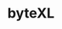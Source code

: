 ---
layout: startup_page
title: "byteXL"
id: "bytexl.com"
permalink: "/bytexlbytexl.com03302025/"
website: "https://www.bytexl.com/"
funding_round: "Series A"
funding_amount: "$5.9M"
investors: "Kalaari Capital, Michael & Susan Dell Foundation"
about: "byteXL is an edtech platform providing hybrid learning and guided campus recruitment to prepare engineering students for IT careers. It partners with colleges to enhance curriculum, pedagogy, and industry readiness, bridging the gap between academia and industry needs, particularly in emerging technologies like AI. Their platform, Nimbus, offers coding education and AI-powered code improvement tools."
markets: "Edtech, IT, AI, E-learning"
hq: "Hyderabad, Telangana, India"
founded_year: "2019"
linkedin: "https://www.linkedin.com/company/bytexl"
twitter: "https://twitter.com/byte_xl"
instagram: ""
facebook: "https://www.facebook.com/bytexl"
crunchbase: "https://www.crunchbase.com/organization/bytexl"
pitchbook: "https://pitchbook.com/profiles/company/471458-44"

# SEO Optimization
meta_title: "byteXL - Series A Funding ($5.9M)"
meta_description: "byteXL, byteXL is an edtech platform providing hybrid learning and guided campus recruitment to prepare engineering students for IT careers. It partners with ..."
meta_keywords: "byteXL, Edtech, IT, AI, E-learning, Series A funding"
canonical_url: "https://pkprojectstartups.github.io/projectstartups.com/bytexlbytexl.com03302025/"
---